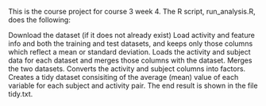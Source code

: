 This is the course project for course 3 week 4. The R script, run_analysis.R, does the following:

Download the dataset (if it does not already exist)
Load activity and feature info and both the training and test datasets, and keeps only those columns which reflect a mean or standard deviation.
Loads the activity and subject data for each dataset and merges those columns with the dataset.
Merges the two datasets.
Converts the activity and subject columns into factors.
Creates a tidy dataset consisiting of the average (mean) value of each variable for each subject and activity pair.
The end result is shown in the file tidy.txt.
